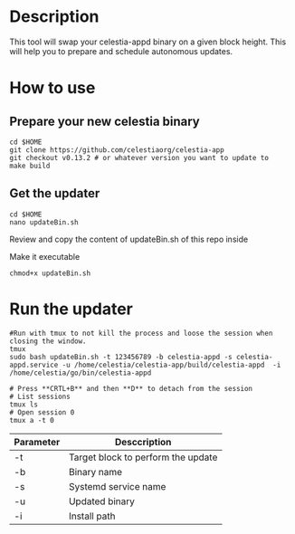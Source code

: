 # Description

This tool will swap your celestia-appd binary on a given block height. This will help you to prepare and schedule autonomous updates.

# How to use

## Prepare your new celestia binary

```
cd $HOME
git clone https://github.com/celestiaorg/celestia-app
git checkout v0.13.2 # or whatever version you want to update to
make build
```

## Get the updater
```
cd $HOME
nano updateBin.sh
```
Review and copy the content of updateBin.sh of this repo inside

Make it executable
```
chmod+x updateBin.sh
```

# Run the updater

```
#Run with tmux to not kill the process and loose the session when closing the window.
tmux
sudo bash updateBin.sh -t 123456789 -b celestia-appd -s celestia-appd.service -u /home/celestia/celestia-app/build/celestia-appd  -i /home/celestia/go/bin/celestia-appd

# Press **CRTL+B** and then **D** to detach from the session
# List sessions
tmux ls
# Open session 0
tmux a -t 0 
```

|  Parameter | Desccription  
|---|---|
|  -t | Target block to perform the update  |
|  -b | Binary name  |
|  -s | Systemd service name |
|  -u | Updated binary  |
|  -i | Install path  |